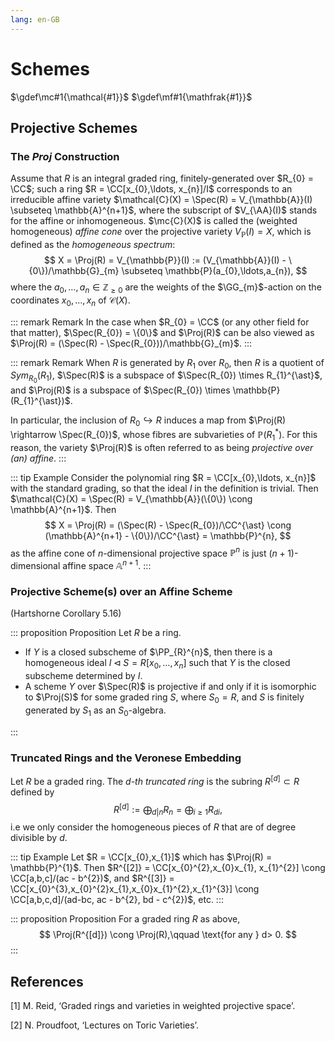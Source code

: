 ```yaml
---
lang: en-GB
---
```


# Schemes

$\gdef\mc#1{\mathcal{#1}}$
$\gdef\mf#1{\mathfrak{#1}}$

## Projective Schemes

### The _Proj_ Construction

Assume that $R$ is an integral graded ring, finitely-generated over $R_{0} = \CC$; such a ring $R = \CC[x_{0},\ldots, x_{n}]/I$ corresponds to an irreducible affine variety $\mathcal{C}(X) = \Spec(R) = V_{\mathbb{A}}(I) \subseteq \mathbb{A}^{n+1}$, where the subscript of $V_{\AA}(I)$ stands for the affine or inhomogeneous. $\mc{C}(X)$ is called the (weighted homogeneous) _affine cone_ over the projective variety $V_{\mathbb{P}}(I) = X$, which is defined as the _homogeneous spectrum_:
$$
X = \Proj(R) = V_{\mathbb{P}}(I) := (V_{\mathbb{A}}(I) - \{0\})/\mathbb{G}_{m} \subseteq \mathbb{P}(a_{0},\ldots,a_{n}),
$$
where the $a_{0},\ldots, a_{n} \in \mathbb{Z}_{\geq 0}$ are the weights of the $\GG_{m}$-action on the coordinates $x_{0},\ldots, x_{n}$ of $\mathcal{C}(X)$.

::: remark Remark
In the case when $R_{0} = \CC$ (or any other field for that matter), $\Spec(R_{0}) = \{0\}$ and $\Proj(R)$ can be also viewed as $\Proj(R) = (\Spec(R) - \Spec(R_{0}))/\mathbb{G}_{m}$.
:::

::: remark Remark
When $R$ is generated by $R_{1}$ over $R_{0}$, then $R$ is a quotient of $Sym_{R_{0}}(R_{1})$, $\Spec(R)$ is a subspace of $\Spec(R_{0}) \times R_{1}^{\ast}$, and $\Proj(R)$ is a subspace of $\Spec(R_{0}) \times \mathbb{P}(R_{1}^{\ast})$.

In particular, the inclusion of $R_{0} \hookrightarrow R$ induces a map from $\Proj(R) \rightarrow \Spec(R_{0})$, whose fibres are subvarieties of $\mathbb{P}(R_{1}^{\ast})$. For this reason, the variety $\Proj(R)$ is often referred to as being _projective over (an) affine_.
:::

::: tip Example
Consider the polynomial ring $R = \CC[x_{0},\ldots, x_{n}]$ with the standard grading, so that the ideal $I$ in the definition is trivial. Then $\mathcal{C}(X) = \Spec(R)  = V_{\mathbb{A}}(\{0\}) \cong \mathbb{A}^{n+1}$. Then
$$
X = \Proj(R) = (\Spec(R) - \Spec(R_{0})/\CC^{\ast} \cong (\mathbb{A}^{n+1} - \{0\})/\CC^{\ast} = \mathbb{P}^{n},
$$
as the affine cone of $n$-dimensional projective space $\mathbb{P}^{n}$ is just $(n+1)$-dimensional affine space $\mathbb{A}^{n+1}$.
:::

### Projective Scheme(s) over an Affine Scheme

(Hartshorne Corollary 5.16)

::: proposition Proposition
Let $R$ be a ring.

- If $Y$ is a closed subscheme of $\PP_{R}^{n}$, then there is a homogeneous ideal $I \lhd S = R[x_{0},\ldots, x_{n}]$ such that $Y$ is the closed subscheme determined by $I$.
- A scheme $Y$ over $\Spec(R)$ is projective if and only if it is isomorphic to $\Proj(S)$ for some graded ring $S$, where $S_{0} = R$, and $S$ is finitely generated by $S_{1}$ as an $S_{0}$-algebra.

:::

### Truncated Rings and the Veronese Embedding

Let $R$ be a graded ring. The _$d$-th truncated ring_ is the subring $R^{[d]} \subset R$ defined by
$$
    R^{[d]} := \bigoplus_{d | n} R_{n} = \bigoplus_{i \geq 1}R_{di},
$$
i.e we only consider the homogeneous pieces of $R$ that are of degree divisible by $d$.

::: tip Example
Let $R = \CC[x_{0},x_{1}]$ which has $\Proj(R) = \mathbb{P}^{1}$. Then $R^{[2]} = \CC[x_{0}^{2},x_{0}x_{1}, x_{1}^{2}] \cong \CC[a,b,c]/(ac - b^{2})$, and $R^{[3]} = \CC[x_{0}^{3},x_{0}^{2}x_{1},x_{0}x_{1}^{2},x_{1}^{3}] \cong \CC[a,b,c,d]/(ad-bc, ac - b^{2}, bd - c^{2})$, etc.
:::

::: proposition Proposition
For a graded ring $R$ as above,
$$
    \Proj(R^{[d]}) \cong \Proj(R),\qquad \text{for any } d> 0.
$$
:::

## References

[1] M. Reid, ‘Graded rings and varieties in weighted projective space’.

[2] N. Proudfoot, ‘Lectures on Toric Varieties’.
